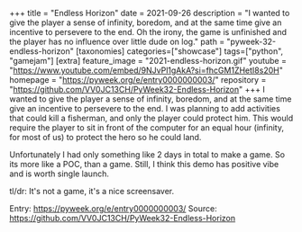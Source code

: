 +++
title = "Endless Horizon"
date = 2021-09-26
description = "I wanted to give the player a sense of infinity, boredom, and at the same time give an incentive to persevere to the end. Oh the irony, the game is unfinished and the player has no influence over little dude on log."
path = "pyweek-32-endless-horizon"
[taxonomies]
categories=["showcase"]
tags=["python", "gamejam"]
[extra]
feature_image = "2021-endless-horizon.gif"
youtube = "https://www.youtube.com/embed/9NJvPl1gAkA?si=fhcGM1ZHetI8s20H"
homepage = "https://pyweek.org/e/entry0000000003/"
repository = "https://github.com/VV0JC13CH/PyWeek32-Endless-Horizon"
+++
I wanted to give the player a sense of infinity, boredom, and at the same time give an incentive to persevere to the end.
I was planning to add activities that could kill a fisherman, and only the player could protect him.
This would require the player to sit in front of the computer for an equal hour (infinity, for most of us) to protect the hero so he could land.

Unfortunately I had only something like 2 days in total to make a game. So its more like a POC, than a game. Still, I think this demo has positive vibe and is worth single launch.

tl/dr: It's not a game, it's a nice screensaver.

Entry: https://pyweek.org/e/entry0000000003/
Source: https://github.com/VV0JC13CH/PyWeek32-Endless-Horizon
